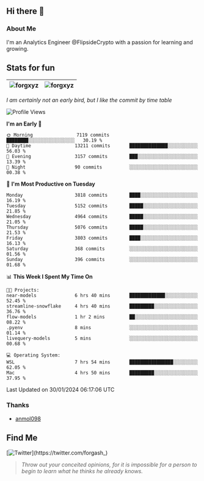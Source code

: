 ## Hi there 👋

### About Me

I'm an Analytics Engineer @FlipsideCrypto with a passion for learning and growing.
  
## Stats for fun

| <img align="center" src="https://github-readme-streak-stats.herokuapp.com/?user=forgxyz&theme=tokyonight" alt="forgxyz" /> | <img align="center" src="https://github-readme-stats.vercel.app/api?username=forgxyz&theme=tokyonight&show_icons=true" alt="forgxyz" /> |
| ------------- |------------- |

*I am certainly not an early bird, but I like the commit by time table*  

<!--START_SECTION:waka-->
![Profile Views](http://img.shields.io/badge/Profile%20Views-0-blue)

**I'm an Early 🐤** 

```text
🌞 Morning                7119 commits        ████████░░░░░░░░░░░░░░░░░   30.19 % 
🌆 Daytime                13211 commits       ██████████████░░░░░░░░░░░   56.03 % 
🌃 Evening                3157 commits        ███░░░░░░░░░░░░░░░░░░░░░░   13.39 % 
🌙 Night                  90 commits          ░░░░░░░░░░░░░░░░░░░░░░░░░   00.38 % 
```
📅 **I'm Most Productive on Tuesday** 

```text
Monday                   3818 commits        ████░░░░░░░░░░░░░░░░░░░░░   16.19 % 
Tuesday                  5152 commits        █████░░░░░░░░░░░░░░░░░░░░   21.85 % 
Wednesday                4964 commits        █████░░░░░░░░░░░░░░░░░░░░   21.05 % 
Thursday                 5076 commits        █████░░░░░░░░░░░░░░░░░░░░   21.53 % 
Friday                   3803 commits        ████░░░░░░░░░░░░░░░░░░░░░   16.13 % 
Saturday                 368 commits         ░░░░░░░░░░░░░░░░░░░░░░░░░   01.56 % 
Sunday                   396 commits         ░░░░░░░░░░░░░░░░░░░░░░░░░   01.68 % 
```


📊 **This Week I Spent My Time On** 

```text
🐱‍💻 Projects: 
near-models              6 hrs 40 mins       █████████████░░░░░░░░░░░░   52.45 % 
streamline-snowflake     4 hrs 40 mins       █████████░░░░░░░░░░░░░░░░   36.76 % 
flow-models              1 hr 2 mins         ██░░░░░░░░░░░░░░░░░░░░░░░   08.22 % 
.pyenv                   8 mins              ░░░░░░░░░░░░░░░░░░░░░░░░░   01.14 % 
livequery-models         5 mins              ░░░░░░░░░░░░░░░░░░░░░░░░░   00.68 % 

💻 Operating System: 
WSL                      7 hrs 54 mins       ████████████████░░░░░░░░░   62.05 % 
Mac                      4 hrs 50 mins       █████████░░░░░░░░░░░░░░░░   37.95 % 
```


 Last Updated on 30/01/2024 06:17:06 UTC
<!--END_SECTION:waka-->

### Thanks
 - [anmol098](https://github.com/anmol098/waka-readme-stats/)
  
## Find Me
[![Twitter](https://img.shields.io/twitter/url/https/twitter.com/forgash_.svg?style=social&label=Follow%20%40forgash_)](https://twitter.com/forgash_)


> *Throw out your conceited opinions, for it is impossible for a person to begin to learn what he thinks he already knows.* 
